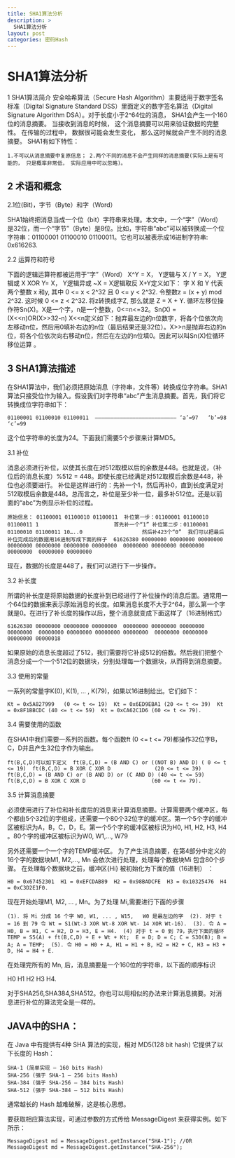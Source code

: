 ```yaml
---
title: SHA1算法分析
description: >
  SHA1算法分析
layout: post
categories: 密码Hash
---
```


SHA1算法分析
=====================

1 SHA1算法简介 
安全哈希算法（Secure Hash Algorithm）主要适用于数字签名标准（Digital Signature Standard DSS）里面定义的数字签名算法（Digital Signature Algorithm DSA）。对于长度小于2^64位的消息， SHA1会产生一个160位的消息摘要。 当接收到消息的时候， 这个消息摘要可以用来验证数据的完整性。 在传输的过程中， 数据很可能会发生变化， 那么这时候就会产生不同的消息摘要。 
SHA1有如下特性： 

``
	1.不可以从消息摘要中复原信息；
	2.两个不同的消息不会产生同样的消息摘要(实际上是有可能的， 只是概率非常低， 实际应用中可以忽略)。
``

2 术语和概念 
---
2.1位(Bit)，字节（Byte）和字（Word） 

SHA1始终把消息当成一个位（bit）字符串来处理。本文中，一个“字”（Word）是32位，而一个“字节”（Byte）是8位。比如，字符串“abc”可以被转换成一个位字符串：01100001 01100010 01100011。它也可以被表示成16进制字符串: 0x616263. 

2.2 运算符和符号 

下面的逻辑运算符都被运用于“字”（Word） 
X^Y    = X， Y逻辑与 
X \/ Y   = X， Y逻辑或 
X XOR Y= X， Y逻辑异或 
~X     =   X逻辑取反 
X+Y定义如下： 
字 X 和 Y 代表两个整数 x 和y, 其中 0 <= x < 2^32 且 0 <= y < 2^32. 令整数z = (x + y) mod 2^32. 这时候 0 <= z < 2^32. 将z转换成字Z, 那么就是 Z = X + Y. 
循环左移位操作符Sn(X)。X是一个字，n是一个整数，0<=n<=32。Sn(X) = (X<<n)OR(X>>32-n) 
X<<n定义如下：抛弃最左边的n位数字，将各个位依次向左移动n位，然后用0填补右边的n位（最后结果还是32位）。X>>n是抛弃右边的n位，将各个位依次向右移动n位，然后在左边的n位填0。因此可以叫Sn(X)位循环移位运算 。

3 SHA1算法描述 
---
在SHA1算法中，我们必须把原始消息（字符串，文件等）转换成位字符串。SHA1算法只接受位作为输入。假设我们对字符串“abc”产生消息摘要。首先，我们将它转换成位字符串如下： 

``
	01100001 01100010 01100011 
	――――――――――――――――――――――――――
	‘a’=97   ‘b’=98   ‘c’=99 
``

这个位字符串的长度为24。下面我们需要5个步骤来计算MD5。 

3.1 补位 

消息必须进行补位，以使其长度在对512取模以后的余数是448。也就是说，（补位后的消息长度）%512 = 448。即使长度已经满足对512取模后余数是448，补位也必须要进行。  补位是这样进行的：先补一个1，然后再补0，直到长度满足对512取模后余数是448。总而言之，补位是至少补一位，最多补512位。还是以前面的“abc”为例显示补位的过程。 

``
	原始信息： 01100001 01100010 01100011 
	补位第一步：01100001 01100010 01100011 1                        首先补一个“1”
	补位第二步：01100001 01100010 01100011 10…..0                   然后补423个“0” 
	我们可以把最后补位完成后的数据用16进制写成下面的样子 
	61626380 00000000 00000000 00000000 
	00000000 00000000 00000000 00000000 
	00000000 00000000 00000000 00000000 
	00000000 00000000 
``

现在，数据的长度是448了，我们可以进行下一步操作。 

3.2 补长度 

所谓的补长度是将原始数据的长度补到已经进行了补位操作的消息后面。通常用一个64位的数据来表示原始消息的长度。如果消息长度不大于2^64，那么第一个字就是0。在进行了补长度的操作以后，整个消息就变成下面这样了（16进制格式） 

``
	61626380 00000000 00000000 00000000 
	00000000 00000000 00000000 00000000 
	00000000 00000000 00000000 00000000 
	00000000 00000000 00000000 00000018 
``

如果原始的消息长度超过了512，我们需要将它补成512的倍数。然后我们把整个消息分成一个一个512位的数据块，分别处理每一个数据块，从而得到消息摘要。 

3.3 使用的常量 

一系列的常量字K(0), K(1), ... , K(79)，如果以16进制给出。它们如下： 

``
	Kt = 0x5A827999   (0 <= t <= 19) 
	Kt = 0x6ED9EBA1 (20 <= t <= 39) 
	Kt = 0x8F1BBCDC (40 <= t <= 59) 
	Kt = 0xCA62C1D6 (60 <= t <= 79). 
``

3.4 需要使用的函数 

在SHA1中我们需要一系列的函数。每个函数ft (0 <= t <= 79)都操作32位字B，C，D并且产生32位字作为输出。

``
	ft(B,C,D)可以如下定义 
	ft(B,C,D) = (B AND C) or ((NOT B) AND D) ( 0 <= t <= 19) 
	ft(B,C,D) = B XOR C XOR D              (20 <= t <= 39) 
	ft(B,C,D) = (B AND C) or (B AND D) or (C AND D) (40 <= t <= 59) 
	ft(B,C,D) = B XOR C XOR D                     (60 <= t <= 79). 
``

3.5 计算消息摘要 

必须使用进行了补位和补长度后的消息来计算消息摘要。计算需要两个缓冲区，每个都由5个32位的字组成，还需要一个80个32位字的缓冲区。第一个5个字的缓冲区被标识为A，B，C，D，E。第一个5个字的缓冲区被标识为H0, H1, H2, H3, H4 
。80个字的缓冲区被标识为W0, W1,..., W79 

另外还需要一个一个字的TEMP缓冲区。 
为了产生消息摘要，在第4部分中定义的16个字的数据块M1, M2,..., Mn 
会依次进行处理，处理每个数据块Mi 包含80个步骤。 
在处理每个数据块之前，缓冲区{Hi} 被初始化为下面的值（16进制） ：

``
	H0 = 0x67452301 
	H1 = 0xEFCDAB89 
	H2 = 0x98BADCFE 
	H3 = 0x10325476 
	H4 = 0xC3D2E1F0. 
``

现在开始处理M1, M2, ... , Mn。为了处理 Mi,需要进行下面的步骤 

``
	(1). 将 Mi 分成 16 个字 W0, W1, ... , W15,   W0 是最左边的字 
	(2). 对于 t = 16 到 79 令 Wt = S1(Wt-3 XOR Wt-8 XOR Wt- 14 XOR Wt-16). 
	(3). 令 A = H0, B = H1, C = H2, D = H3, E = H4. 
	(4) 对于 t = 0 到 79，执行下面的循环 
    	TEMP = S5(A) + ft(B,C,D) + E + Wt + Kt; 
    	E = D; D = C; C = S30(B); B = A; A = TEMP; 
	(5). 令 H0 = H0 + A, H1 = H1 + B, H2 = H2 + C, H3 = H3 + D, H4 = H4 + E. 
``

在处理完所有的 Mn, 后，消息摘要是一个160位的字符串，以下面的顺序标识

H0 H1 H2 H3 H4. 

对于SHA256,SHA384,SHA512。你也可以用相似的办法来计算消息摘要。对消息进行补位的算法完全是一样的。

JAVA中的SHA：
---
在 Java 中有提供有4种 SHA 算法的实现，相对 MD5(128 bit hash) 它提供了以下长度的 Hash：

	SHA-1 (简单实现 – 160 bits Hash)
	SHA-256 (强于 SHA-1 – 256 bits Hash)
	SHA-384 (强于 SHA-256 – 384 bits Hash)
	SHA-512 (强于 SHA-384 – 512 bits Hash)
通常越长的 Hash 越难破解，这是核心思想。

要获取相应算法实现，可通过参数的方式传给 MessageDigest 来获得实例。如下所示：

``
	MessageDigest md = MessageDigest.getInstance("SHA-1");
	//OR
	MessageDigest md = MessageDigest.getInstance("SHA-256");
``
